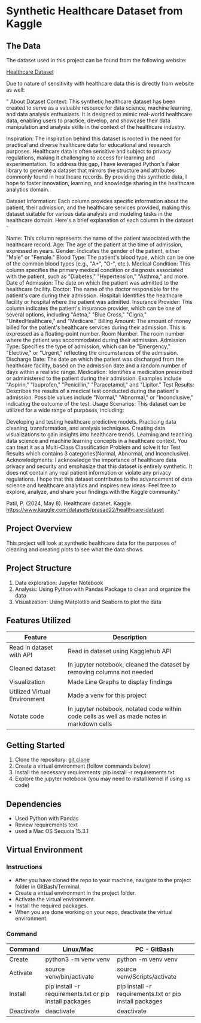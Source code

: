 # Synthetic Healthcare Dataset from Kaggle

## The Data
The dataset used in this project can be found from the following website:

[Healthcare Dataset](https://www.kaggle.com/datasets/prasad22/healthcare-dataset)

Due to nature of sensitivity with healthcare data this is directly from website as well:

" About Dataset
Context:
This synthetic healthcare dataset has been created to serve as a valuable resource for data science, machine learning, and data analysis enthusiasts. It is designed to mimic real-world healthcare data, enabling users to practice, develop, and showcase their data manipulation and analysis skills in the context of the healthcare industry.

Inspiration:
The inspiration behind this dataset is rooted in the need for practical and diverse healthcare data for educational and research purposes. Healthcare data is often sensitive and subject to privacy regulations, making it challenging to access for learning and experimentation. To address this gap, I have leveraged Python's Faker library to generate a dataset that mirrors the structure and attributes commonly found in healthcare records. By providing this synthetic data, I hope to foster innovation, learning, and knowledge sharing in the healthcare analytics domain.

Dataset Information:
Each column provides specific information about the patient, their admission, and the healthcare services provided, making this dataset suitable for various data analysis and modeling tasks in the healthcare domain. Here's a brief explanation of each column in the dataset -

Name: This column represents the name of the patient associated with the healthcare record.
Age: The age of the patient at the time of admission, expressed in years.
Gender: Indicates the gender of the patient, either "Male" or "Female."
Blood Type: The patient's blood type, which can be one of the common blood types (e.g., "A+", "O-", etc.).
Medical Condition: This column specifies the primary medical condition or diagnosis associated with the patient, such as "Diabetes," "Hypertension," "Asthma," and more.
Date of Admission: The date on which the patient was admitted to the healthcare facility.
Doctor: The name of the doctor responsible for the patient's care during their admission.
Hospital: Identifies the healthcare facility or hospital where the patient was admitted.
Insurance Provider: This column indicates the patient's insurance provider, which can be one of several options, including "Aetna," "Blue Cross," "Cigna," "UnitedHealthcare," and "Medicare."
Billing Amount: The amount of money billed for the patient's healthcare services during their admission. This is expressed as a floating-point number.
Room Number: The room number where the patient was accommodated during their admission.
Admission Type: Specifies the type of admission, which can be "Emergency," "Elective," or "Urgent," reflecting the circumstances of the admission.
Discharge Date: The date on which the patient was discharged from the healthcare facility, based on the admission date and a random number of days within a realistic range.
Medication: Identifies a medication prescribed or administered to the patient during their admission. Examples include "Aspirin," "Ibuprofen," "Penicillin," "Paracetamol," and "Lipitor."
Test Results: Describes the results of a medical test conducted during the patient's admission. Possible values include "Normal," "Abnormal," or "Inconclusive," indicating the outcome of the test.
Usage Scenarios:
This dataset can be utilized for a wide range of purposes, including:

Developing and testing healthcare predictive models.
Practicing data cleaning, transformation, and analysis techniques.
Creating data visualizations to gain insights into healthcare trends.
Learning and teaching data science and machine learning concepts in a healthcare context.
You can treat it as a Multi-Class Classification Problem and solve it for Test Results which contains 3 categories(Normal, Abnormal, and Inconclusive).
Acknowledgments:
I acknowledge the importance of healthcare data privacy and security and emphasize that this dataset is entirely synthetic. It does not contain any real patient information or violate any privacy regulations.
I hope that this dataset contributes to the advancement of data science and healthcare analytics and inspires new ideas. Feel free to explore, analyze, and share your findings with the Kaggle community."

Patil, P. (2024, May 8). Healthcare dataset. Kaggle. https://www.kaggle.com/datasets/prasad22/healthcare-dataset 

## Project Overview

This project will look at synthetic healthcare data for the purposes of cleaning and creating plots to see what the data shows.

## Project Structure

1. Data exploration: Jupyter Notebook
2. Analysis: Using Python with Pandas Package to clean and organize the data
3. Visualization: Using Matplotlib and Seaborn to plot the data

## Features Utilized

| Feature | Description |
| ------- | ----------- |
| Read in dataset with API | Read in dataset using Kagglehub API |
| Cleaned dataset | In jupyter notebook, cleaned the dataset by removing columns not needed |
| Visualization | Made Line Graphs to display findings |
| Utilized Virtual Environment | Made a venv for this project |
| Notate code | In jupyter notebook, notated code within code cells as well as made notes in markdown cells |

## Getting Started

1. Clone the repository: [git clone](https://github.com/luckycarms/healthcare_dataset)
2. Create a virtual environment (follow commands below)
3. Install the necessary requirements: pip install -r requirements.txt
4. Explore the jupyter notebook (you may need to install kernel if using vs code)

## Dependencies

- Used Python with Pandas
- Review requirements text
- used a Mac OS Sequoia 15.3.1

## Virtual Environment

### Instructions
- After you have cloned the repo to your machine, navigate to the project folder in GitBash/Terminal.
- Create a virtual environment in the project folder.
- Activate the virtual environment.
- Install the required packages.
- When you are done working on your repo, deactivate the virtual environment.


### Command

| Command  | Linux/Mac | PC - GitBash |
|--------- | --------- | ------------ | 
| Create   | python3 -m venv venv | python -m venv venv|
| Activate | source venv/bin/activate | source venv/Scripts/activate |
| Install | pip install -r requirements.txt or pip install packages | pip install -r requirements.txt or pip install packages |
| Deactivate | deactivate | deactivate|

